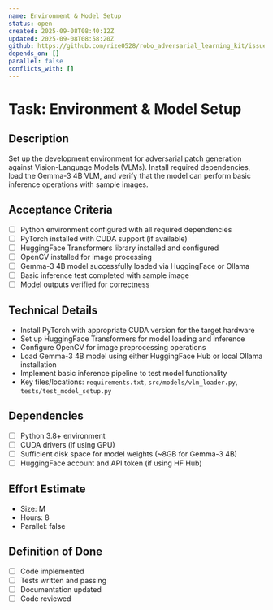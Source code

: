 ```yaml
---
name: Environment & Model Setup
status: open
created: 2025-09-08T08:40:12Z
updated: 2025-09-08T08:58:20Z
github: https://github.com/rize0528/robo_adversarial_learning_kit/issues/3
depends_on: []
parallel: false
conflicts_with: []
---
```


# Task: Environment & Model Setup

## Description
Set up the development environment for adversarial patch generation against Vision-Language Models (VLMs). Install required dependencies, load the Gemma-3 4B VLM, and verify that the model can perform basic inference operations with sample images.

## Acceptance Criteria
- [ ] Python environment configured with all required dependencies
- [ ] PyTorch installed with CUDA support (if available)
- [ ] HuggingFace Transformers library installed and configured
- [ ] OpenCV installed for image processing
- [ ] Gemma-3 4B model successfully loaded via HuggingFace or Ollama
- [ ] Basic inference test completed with sample image
- [ ] Model outputs verified for correctness

## Technical Details
- Install PyTorch with appropriate CUDA version for the target hardware
- Set up HuggingFace Transformers for model loading and inference
- Configure OpenCV for image preprocessing operations
- Load Gemma-3 4B model using either HuggingFace Hub or local Ollama installation
- Implement basic inference pipeline to test model functionality
- Key files/locations: `requirements.txt`, `src/models/vlm_loader.py`, `tests/test_model_setup.py`

## Dependencies
- [ ] Python 3.8+ environment
- [ ] CUDA drivers (if using GPU)
- [ ] Sufficient disk space for model weights (~8GB for Gemma-3 4B)
- [ ] HuggingFace account and API token (if using HF Hub)

## Effort Estimate
- Size: M
- Hours: 8
- Parallel: false

## Definition of Done
- [ ] Code implemented
- [ ] Tests written and passing
- [ ] Documentation updated
- [ ] Code reviewed
